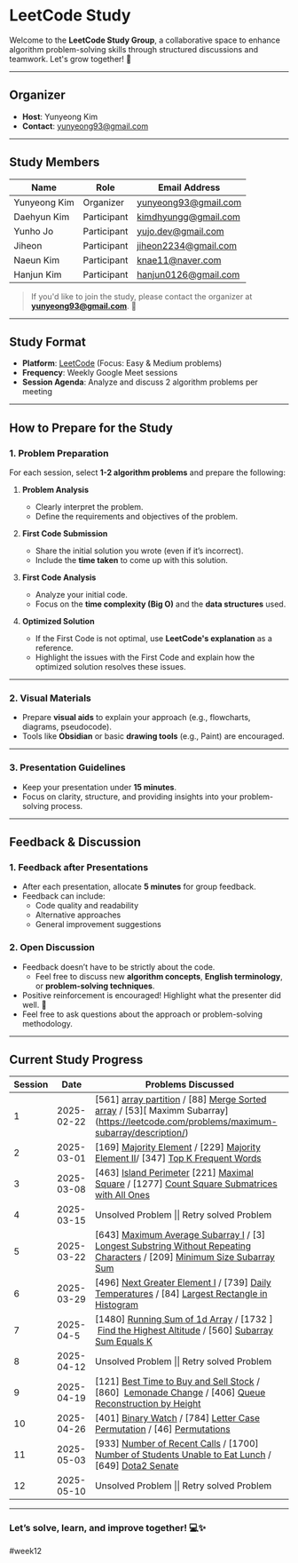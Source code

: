 # LeetCode Study

Welcome to the **LeetCode Study Group**, a collaborative space to enhance algorithm problem-solving skills through structured discussions and teamwork. Let's grow together! 🚀

---

## **Organizer**
- **Host**: Yunyeong Kim  
- **Contact**: yunyeong93@gmail.com  

---

## **Study Members**

| Name         | Role        | Email Address        |
| ------------ | ----------- | -------------------- |
| Yunyeong Kim | Organizer   | yunyeong93@gmail.com |
| Daehyun Kim  | Participant | kimdhyungg@gmail.com |
| Yunho Jo     | Participant | yujo.dev@gmail.com   |
| Jiheon       | Participant | jiheon2234@gmail.com |
| Naeun Kim    | Participant | knae11@naver.com     |
| Hanjun Kim   | Participant | hanjun0126@gmail.com |


> If you'd like to join the study, please contact the organizer at **yunyeong93@gmail.com**. 🎉

---

## **Study Format**

- **Platform**: [LeetCode](https://leetcode.com) (Focus: Easy & Medium problems)
- **Frequency**: Weekly Google Meet sessions  
- **Session Agenda**: Analyze and discuss 2 algorithm problems per meeting

---

## **How to Prepare for the Study**

### **1. Problem Preparation**
For each session, select **1-2 algorithm problems** and prepare the following:

1. **Problem Analysis**
   - Clearly interpret the problem.
   - Define the requirements and objectives of the problem.

2. **First Code Submission**
   - Share the initial solution you wrote (even if it’s incorrect).
   - Include the **time taken** to come up with this solution.

3. **First Code Analysis**
   - Analyze your initial code.
   - Focus on the **time complexity (Big O)** and the **data structures** used.

4. **Optimized Solution**
   - If the First Code is not optimal, use **LeetCode's explanation** as a reference.
   - Highlight the issues with the First Code and explain how the optimized solution resolves these issues.

---

### **2. Visual Materials**
- Prepare **visual aids** to explain your approach (e.g., flowcharts, diagrams, pseudocode).
- Tools like **Obsidian** or basic **drawing tools** (e.g., Paint) are encouraged.

---

### **3. Presentation Guidelines**
- Keep your presentation under **15 minutes**.
- Focus on clarity, structure, and providing insights into your problem-solving process.

---

## **Feedback & Discussion**

### **1. Feedback after Presentations**
- After each presentation, allocate **5 minutes** for group feedback.
- Feedback can include:
  - Code quality and readability
  - Alternative approaches
  - General improvement suggestions

### **2. Open Discussion**
- Feedback doesn’t have to be strictly about the code.
  - Feel free to discuss new **algorithm concepts**, **English terminology**, or **problem-solving techniques**.
- Positive reinforcement is encouraged! Highlight what the presenter did well. 🌟
- Feel free to ask questions about the approach or problem-solving methodology.

---

## **Current Study Progress**

| Session | Date       | Problems Discussed                                                                                                                                                                                                                                                                                                                |
| ------- | ---------- | --------------------------------------------------------------------------------------------------------------------------------------------------------------------------------------------------------------------------------------------------------------------------------------------------------------------------------- |
| 1       | 2025-02-22 | [561] [array partition](https://leetcode.com/problems/array-partition/description/) / [88] [Merge Sorted array](https://leetcode.com/problems/merge-sorted-array/description/) / [53][ Maximm Subarray] (https://leetcode.com/problems/maximum-subarray/description/)                                                             |
| 2       | 2025-03-01 | [169] [Majority Element](https://leetcode.com/problems/majority-element/) / [229] [Majority Element II](https://leetcode.com/problems/majority-element-ii/)/  [347] [Top K Frequent Words](https://leetcode.com/problems/top-k-frequent-elements/)                                                                                |
| 3       | 2025-03-08 | [463] [Island Perimeter](https://leetcode.com/problems/island-perimeter/)  [221] [Maximal Square](https://leetcode.com/problems/maximal-square/) / [1277] [Count Square Submatrices with All Ones](https://leetcode.com/problems/count-square-submatrices-with-all-ones/)                                                         |
| 4       | 2025-03-15 | Unsolved Problem  \|\| Retry solved Problem                                                                                                                                                                                                                                                                                       |
| 5       | 2025-03-22 | [643] [Maximum Average Subarray I](https://leetcode.com/problems/maximum-average-subarray-i/) / [3] [Longest Substring Without Repeating Characters](https://leetcode.com/problems/longest-substring-without-repeating-characters/) / [209] [Minimum Size Subarray Sum](https://leetcode.com/problems/minimum-size-subarray-sum/) |
| 6       | 2025-03-29 | [496] [Next Greater Element I](https://leetcode.com/problems/next-greater-element-i/)  / [739] [Daily Temperatures](https://leetcode.com/problems/daily-temperatures/) / [84] [Largest Rectangle in Histogram](https://leetcode.com/problems/largest-rectangle-in-histogram/)                                                     |
| 7       | 2025-04-5  | [1480] [Running Sum of 1d Array](https://leetcode.com/problems/running-sum-of-1d-array/) / [1732 ]  [Find the Highest Altitude](https://leetcode.com/problems/find-the-highest-altitude/) / [560] [Subarray Sum Equals K](https://leetcode.com/problems/subarray-sum-equals-k/)                                                   |
| 8       | 2025-04-12 | Unsolved Problem  \|\| Retry solved Problem<br>                                                                                                                                                                                                                                                                                   |
| 9       | 2025-04-19 | [121] [Best Time to Buy and Sell Stock](https://leetcode.com/problems/best-time-to-buy-and-sell-stock/) / [860]  [Lemonade Change](https://leetcode.com/problems/lemonade-change/) / [406] [Queue Reconstruction by Height](https://leetcode.com/problems/queue-reconstruction-by-height/)                                        |
| 10      | 2025-04-26 | [401] [Binary Watch](https://leetcode.com/problems/binary-watch/) / [784] [Letter Case Permutation](https://leetcode.com/problems/letter-case-permutation/) / [46] [Permutations](https://leetcode.com/problems/permutations/)                                                                                                    |
| 11      | 2025-05-03 | [933] [Number of Recent Calls](https://leetcode.com/problems/number-of-recent-calls/) / [1700] [Number of Students Unable to Eat Lunch](https://leetcode.com/problems/number-of-students-unable-to-eat-lunch/) / [649] [Dota2 Senate](https://leetcode.com/problems/dota2-senate/)                                                |
| 12      | 2025-05-10 | Unsolved Problem  \|\| Retry solved Problem                                                                                                                                                                                                                                                                                       |




---

### Let’s solve, learn, and improve together! 💻✨
#week12